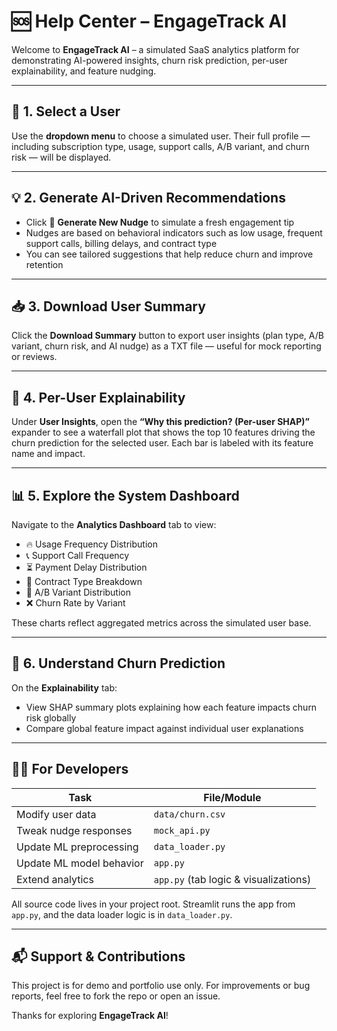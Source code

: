 # 🆘 Help Center – EngageTrack AI

Welcome to **EngageTrack AI** – a simulated SaaS analytics platform for demonstrating AI-powered insights, churn risk prediction, per-user explainability, and feature nudging.

---

## 👤 1. Select a User

Use the **dropdown menu** to choose a simulated user. Their full profile — including subscription type, usage, support calls, A/B variant, and churn risk — will be displayed.

---

## 💡 2. Generate AI-Driven Recommendations

- Click 🔁 **Generate New Nudge** to simulate a fresh engagement tip  
- Nudges are based on behavioral indicators such as low usage, frequent support calls, billing delays, and contract type  
- You can see tailored suggestions that help reduce churn and improve retention  

---

## 📥 3. Download User Summary

Click the **Download Summary** button to export user insights (plan type, A/B variant, churn risk, and AI nudge) as a TXT file — useful for mock reporting or reviews.

---

## 🧩 4. Per-User Explainability

Under **User Insights**, open the **“Why this prediction? (Per-user SHAP)”** expander to see a waterfall plot that shows the top 10 features driving the churn prediction for the selected user. Each bar is labeled with its feature name and impact.

---

## 📊 5. Explore the System Dashboard

Navigate to the **Analytics Dashboard** tab to view:

- 🔥 Usage Frequency Distribution  
- 📞 Support Call Frequency  
- ⏳ Payment Delay Distribution  
- 📅 Contract Type Breakdown  
- 🧪 A/B Variant Distribution  
- ❌ Churn Rate by Variant  

These charts reflect aggregated metrics across the simulated user base.

---

## 🧠 6. Understand Churn Prediction

On the **Explainability** tab:

- View SHAP summary plots explaining how each feature impacts churn risk globally  
- Compare global feature impact against individual user explanations  

---

## 👩‍💻 For Developers

| Task                     | File/Module                        |
|--------------------------|------------------------------------|
| Modify user data         | `data/churn.csv`                   |
| Tweak nudge responses    | `mock_api.py`                      |
| Update ML preprocessing  | `data_loader.py`                   |
| Update ML model behavior | `app.py`                           |
| Extend analytics         | `app.py` (tab logic & visualizations) |

All source code lives in your project root. Streamlit runs the app from `app.py`, and the data loader logic is in `data_loader.py`.

---

## 📬 Support & Contributions

This project is for demo and portfolio use only. For improvements or bug reports, feel free to fork the repo or open an issue.

Thanks for exploring **EngageTrack AI**!  
